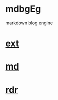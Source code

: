 # mdbgEg

markdown blog engine

#	[ext](ext/README.md.html)

#	[md](md/README.md.html)

#	[rdr](rdr/README.md.html)
